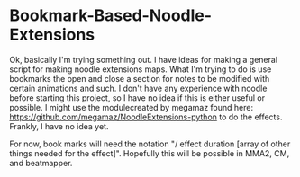 # Bookmark-Based-Noodle-Extensions
Ok, basically I'm trying something out. I have ideas for making a general script for making noodle extensions maps. What I'm trying to do is use bookmarks the open and close a section for notes to be modified with certain animations and such. I don't have any experience with noodle before starting this project, so I have no idea if this is either useful or possible. I might use the modulecreated by megamaz found here: https://github.com/megamaz/NoodleExtensions-python to do the effects. Frankly, I have no idea yet.

For now, book marks will need the notation "/ effect duration [array of other things needed for the effect]". Hopefully this will be possible in MMA2, CM, and beatmapper. 
